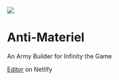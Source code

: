 ![](https://github.com/cbadger85/Anti-Materiel/workflows/CI/badge.svg)

# Anti-Materiel

An Army Builder for Infinity the Game

[Editor](https://anti-materiel-editor.netlify.com/) on Netlify
